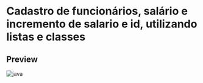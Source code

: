 
# Cadastro de funcionários, salário e incremento de salario e id, utilizando listas e classes

## Preview
![java](https://user-images.githubusercontent.com/49458473/120935131-a7c66f00-c6d7-11eb-9bc0-f24dc9799031.png)

